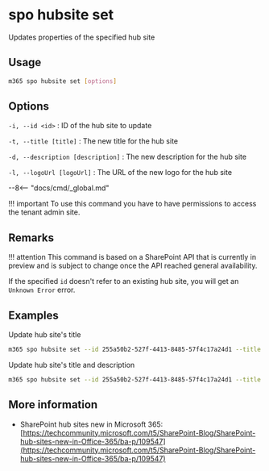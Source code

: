 # spo hubsite set

Updates properties of the specified hub site

## Usage

```sh
m365 spo hubsite set [options]
```

## Options

`-i, --id <id>`
: ID of the hub site to update

`-t, --title [title]`
: The new title for the hub site

`-d, --description [description]`
: The new description for the hub site

`-l, --logoUrl [logoUrl]`
: The URL of the new logo for the hub site

--8<-- "docs/cmd/_global.md"

!!! important
    To use this command you have to have permissions to access the tenant admin site.

## Remarks

!!! attention
    This command is based on a SharePoint API that is currently in preview and is subject to change once the API reached general availability.

If the specified `id` doesn't refer to an existing hub site, you will get an `Unknown Error` error.

## Examples

Update hub site's title

```sh
m365 spo hubsite set --id 255a50b2-527f-4413-8485-57f4c17a24d1 --title Sales
```

Update hub site's title and description

```sh
m365 spo hubsite set --id 255a50b2-527f-4413-8485-57f4c17a24d1 --title Sales --description "All things sales"
```

## More information

- SharePoint hub sites new in Microsoft 365: [https://techcommunity.microsoft.com/t5/SharePoint-Blog/SharePoint-hub-sites-new-in-Office-365/ba-p/109547](https://techcommunity.microsoft.com/t5/SharePoint-Blog/SharePoint-hub-sites-new-in-Office-365/ba-p/109547)